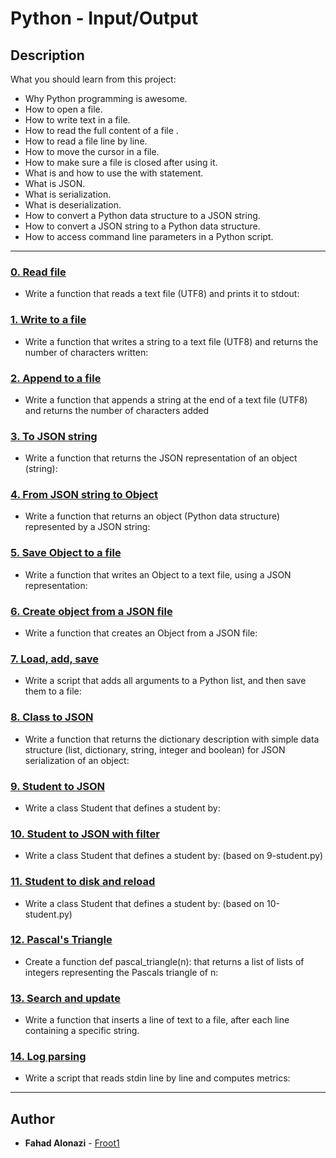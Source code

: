 # Python - Input/Output

## Description
What you should learn from this project:

* Why Python programming is awesome.
* How to open a file.
* How to write text in a file.
* How to read the full content of a file .
* How to read a file line by line.
* How to move the cursor in a file.
* How to make sure a file is closed after using it.
* What is and how to use the with statement.
* What is JSON.
* What is serialization.
* What is deserialization.
* How to convert a Python data structure to a JSON string.
* How to convert a JSON string to a Python data structure.
* How to access command line parameters in a Python script.

---

### [0. Read file](./0-read_file.py)
* Write a function that reads a text file (UTF8) and prints it to stdout:


### [1. Write to a file](./1-write_file.py)
* Write a function that writes a string to a text file (UTF8) and returns the number of characters written:


### [2. Append to a file](./2-append_write.py)
* Write a function that appends a string at the end of a text file (UTF8) and returns the number of characters added


### [3. To JSON string](./3-to_json_string.py)
* Write a function that returns the JSON representation of an object (string):


### [4. From JSON string to Object](./4-from_json_string.py)
* Write a function that returns an object (Python data structure) represented by a JSON string:


### [5.  Save Object to a file](./5-save_to_json_file.py)
* Write a function that writes an Object to a text file, using a JSON representation:


### [6. Create object from a JSON file](./6-load_from_json_file.py)
* Write a function that creates an Object from a JSON file:


### [7. Load, add, save](./7-add_item.py)
* Write a script that adds all arguments to a Python list, and then save them to a file:


### [8. Class to JSON](./8-class_to_json.py)
* Write a function that returns the dictionary description with simple data structure (list, dictionary, string, integer and boolean) for JSON serialization of an object:


### [9. Student to JSON](./9-student.py)
* Write a class Student that defines a student by:


### [10. Student to JSON with filter](./10-student.py)
* Write a class Student that defines a student by: (based on 9-student.py)


### [11. Student to disk and reload](./11-student.py)
* Write a class Student that defines a student by: (based on 10-student.py)


### [12. Pascal's Triangle](./12-pascal_triangle.py)
* Create a function def pascal_triangle(n): that returns a list of lists of integers representing the Pascals triangle of n:


### [13. Search and update](./100-append_after.py)
* Write a function that inserts a line of text to a file, after each line containing a specific string.



### [14. Log parsing](./101-stats.py)
* Write a script that reads stdin line by line and computes metrics:


---

## Author
* **Fahad Alonazi** - [Froot1](https://github.com/Froot1)
